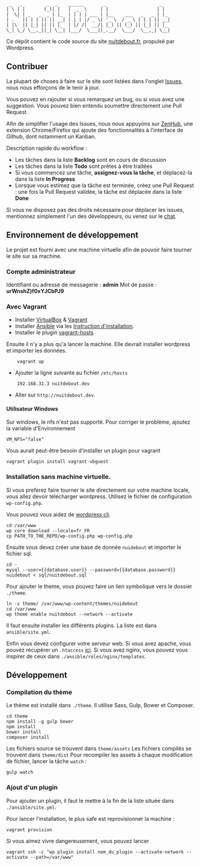 ```
 _   _         _  _    ______       _                    _
| \ | |       (_)| |   |  _  \     | |                  | |
|  \| | _   _  _ | |_  | | | | ___ | |__    ___   _   _ | |_
| . ` || | | || || __| | | | |/ _ \| '_ \  / _ \ | | | || __|
| |\  || |_| || || |_  | |/ /|  __/| |_) || (_) || |_| || |_
\_| \_/ \__,_||_| \__| |___/  \___||_.__/  \___/  \__,_| \__|
```

Ce dépôt contient le code source du site [nuitdebout.fr](nuitdebout.fr), propulsé par Wordpress.

## Contribuer

La plupart de choses à faire sur le site sont listées dans l'onglet [Issues](https://github.com/nuitdebout/wordpress/issues), nous nous efforçons de le tenir à jour.

Vous pouvez en rajouter si vous remarquez un bug, ou si vous avez une suggestion.
Vous pouvez bien entendu soumettre directement une Pull Request

Afin de simplifier l'usage des Issues, nous nous appuyons sur [ZenHub](https://www.zenhub.io/), une extension Chrome/Firefox qui ajoute des fonctionnalités à l'interface de Github, dont notamment un Kanban.

Description rapide du workflow :

- Les tâches dans la liste **Backlog** sont en cours de discussion
- Les tâches dans la liste **Todo** sont prêtes à être traitées
- Si vous commencez une tâche, **assignez-vous la tâche**, et déplacez-la dans la liste **In Progress**
- Lorsque vous estimez que la tâche est terminée, créez une Pull Request : une fois la Pull Request validée, la tâche est déplacée dans la liste **Done**

Si vous ne disposez pas des droits nécessaire pour déplacer les issues, mentionnez simplement l'un des développeurs, ou venez sur le [chat](https://chat.nuitdebout.fr/channel/dev-nuitdebout.fr).

## Environnement de développement

Le projet est fourni avec une machine virtuelle afin de pouvoir faire tourner le site sur sa machine.

### Compte administrateur

Identifiant ou adresse de messagerie : **admin**
Mot de passe : **urWnshZ)f0xYJCbPJ9**

### Avec Vagrant

- Installer [VirtualBox](https://www.virtualbox.org/) & [Vagrant](https://docs.vagrantup.com/v2/installation/index.html)
- Installer [Ansible](http://ansible.com) via les [Instruction d'installation](http://docs.ansible.com/intro_installation.html#installation).
- Installer le plugin [vagrant-hosts](https://github.com/oscar-stack/vagrant-hosts)

Ensuite il n'y a plus qu'a lancer la machine. Elle devrait installer wordpress et importer les données.
```
    vagrant up
```

- Ajouter la ligne suivante au fichier `/etc/hosts`

```
    192.168.31.3 nuitdebout.dev
```

- Aller sur `http://nuitdebout.dev`.

#### Utilisateur Windows

Sur windows, le nfs n'est pas supporté. Pour corriger le problème, ajoutez la variable d'Environnement

```
VM_NFS="false"
```

Vous aurait peut-être besoin d'installer un plugin pour vagrant
```
vagrant plugin install vagrant-vbguest
```

### Installation sans machine virtuelle.

Si vous preferez faire tourner le site directement sur votre machine locale, vous allez devoir télécharger wordpress. Utilisez le fichier de configuration `wp-config.php`.

Vous pouvez vous aidez de [wordpress cli](http://wp-cli.org).

```
cd /var/www
wp core download --locale=fr_FR
cp PATH_TO_THE_REPO/wp-config.php wp-config.php
```

Ensuite vous devez créer une base de donnée `nuidebout` et importer le fichier sql.
```
cd -
mysql --user={{database.user}} --password={{database.password}} nuidebout < sql/nuitdebout.sql
```

Pour ajouter le theme, vous pouvez faire un lien symbolique vers le dossier `./theme`.
```
ln -s theme/ /var/www/wp-content/themes/nuidebout
cd /var/www
wp theme enable nuitdebout --network --activate
```

Il faut ensuite installer les différents plugins. La liste est dans `ansible/site.yml`.

Enfin vous devez configurer votre serveur web. Si vous avez apache, vous pouvez récupérer un `.htaccess` [ici](https://codex.wordpress.org/htaccess).
Si vous avez nginx, vous pouvez vous inspirer de ceux dans `./ansible/roles/nginx/templates`.


## Développement

### Compilation du thème

Le thème est installé dans `./theme`. Il utilise Sass, Gulp, Bower et Composer.

```
cd theme
npm install -g gulp bower
npm install
bower install
composer install
```

Les fichiers source se trouvent dans `theme/assets`
Les fichiers compilés se trouvent dans `theme/dist`
Pour recompiler les assets à chaque modification de fichier, lancer la tâche `watch` :

```
gulp watch
```

### Ajout d'un plugin

Pour ajouter un plugin, il faut le mettre à la fin de la liste située dans `./ansible/site.yml`.

Pour lancer l'installation, le plus safe est reprovisionner la machine :
```
vagrant provision
```

Si vous aimez vivre dangereusement, vous pouvez lancer
```
vagrant ssh -c "wp plugin install nom_du_plugin --activate-network --activate --path=/var/www"
```

